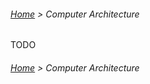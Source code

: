###### [Home](../../README.md) > Computer Architecture

TODO

###### [Home](../../README.md) > Computer Architecture
